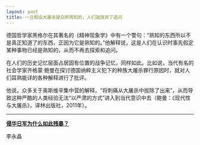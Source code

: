 ```yaml
---
layout: post
title: 一旦假设大屠杀是众所周知的，人们就放弃了追问
---
```


德国哲学家黑格尔在其著名的《精神现象学》中有一个警句：“熟知的东西所以不是真正知道了的东西，正因为它是熟知的。”他解释说，这是人们在认识时事先假定某种事物已经是熟知的，从而不再去探索和追问。

在人们的历史记忆层面占居固有位置的战争记忆，同样如此。比如说，当代有名的社会学家齐格蒙·鲍曼在探讨德国纳粹主义犯下的种族大屠杀罪行原因时，就对人们耳熟能详的各种解释进行了批评。

他说，众多关于奥斯维辛集中营的解释，“将刺痛从大屠杀中拔除了出来”，从而导致这种严酷的人类经验无法“以严肃的方式”进入到当代意识中去（鲍曼：《现代性与大屠杀》，译林出版社，2011年）。

---

[**侵华日军为什么如此残暴？**](https://mp.weixin.qq.com/s/ns4Fdk9lWCmpAqxz9PeDvw)

李永晶